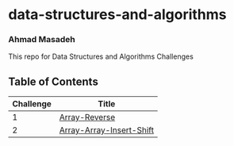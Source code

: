# data-structures-and-algorithms
### Ahmad Masadeh
This repo for Data Structures and Algorithms Challenges

## Table of Contents 
|Challenge|Title
|-----------|-----------|
|1|[Array-Reverse](./Data-Structures/Data-Structures/Data-structures/Array-Reverse/)
|2|[Array-Array-Insert-Shift](./Data-Structures/Data-Structures/Data-structures/Array-Insert-Shift/)